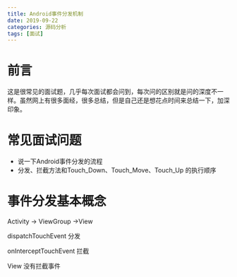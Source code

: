 ```yaml
---
title: Android事件分发机制
date: 2019-09-22
categories: 源码分析
tags: [面试]
---
```

# 前言

这是很常见的面试题，几乎每次面试都会问到，每次问的区别就是问的深度不一样。虽然网上有很多面经，很多总结，但是自己还是想花点时间来总结一下，加深印象。

# 常见面试问题

- 说一下Android事件分发的流程
- 分发、拦截方法和Touch_Down、Touch_Move、Touch_Up 的执行顺序

# 事件分发基本概念

Activity -> ViewGroup ->View

dispatchTouchEvent 分发

onInterceptTouchEvent 拦截

View 没有拦截事件

# 

